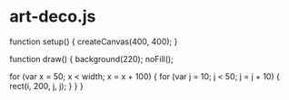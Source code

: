 # art-deco.js

function setup() {
  createCanvas(400, 400);
}

function draw() {
  background(220);
	noFill();
	
  for (var x = 50; x < width; x = x + 100) {
    for (var j = 10; j < 50; j = j + 10) {
			rect(i, 200, j, j);
		}
	}
}
